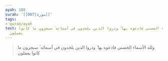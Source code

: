 ```yaml
---
ayah: 180
surah: '[[007|سورة]]'
tags:
- quran/ayah
text: ولله الأسماء الحسنى فادعوه بها ۖ وذروا الذين يلحدون في أسمائه ۚ سيجزون ما كانوا
  يعملون
---
```

> ولله الأسماء الحسنى فادعوه بها ۖ وذروا الذين يلحدون في أسمائه ۚ سيجزون ما كانوا يعملون
